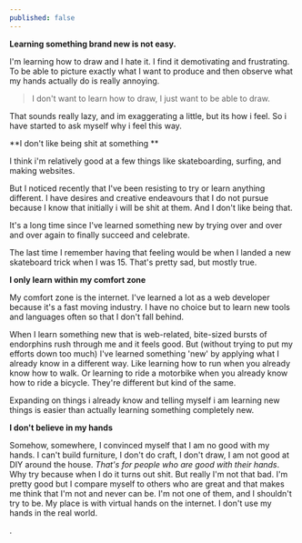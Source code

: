 ```yaml
---
published: false
---
```




**Learning something brand new is not easy.**

I'm learning how to draw and I hate it. I find it demotivating and frustrating. To be able to picture exactly what I want to produce and then observe what my hands actually do is really annoying.

> I don't want to learn how to draw, I just want to be able to draw.

That sounds really lazy, and im exaggerating a little, but its how i feel. So i have started to ask myself why i feel this way.

**I don't like being shit at something **

I think i'm relatively good at a few things like skateboarding, surfing, and making websites.

But I noticed recently that I've been resisting to try or learn anything different. I have desires and creative endeavours that I do not pursue because I know that initially i will be shit at them. And I don't like being that.

It's a long time since I've learned something new by trying over and over and over again to finally succeed and celebrate.

The last time I remember having that feeling would be when I landed a new skateboard trick when I was 15. That's pretty sad, but mostly true.

**I only learn within my comfort zone**

My comfort zone is the internet. I've learned a lot as a web developer because it's a fast moving industry. I have no choice but to learn new tools and languages often so that I don't fall behind.

When I learn something new that is web-related, bite-sized bursts of endorphins rush through me and it feels good. But (without trying to put my efforts down too much) I've learned something 'new' by applying what I already know in a different way. Like learning how to run when you already know how to walk. Or learning to ride a motorbike when you already know how to ride a bicycle. They're different but kind of the same.

Expanding on things i already know and telling myself i am learning new things is easier than actually learning something completely new.

**I don't believe in my hands**

Somehow, somewhere, I convinced myself that I am no good with my hands. I can't build furniture, I don't do craft, I don't draw, I am not good at DIY around the house. _That's for people who are good with their hands_. Why try because when I do it turns out shit. But really I'm not that bad. I'm pretty good but I compare myself to others who are great and that makes me think that I'm not and never can be. I'm not one of them, and I shouldn't try to be. My place is with virtual hands on the internet. I don't use my hands in the real world.

.
